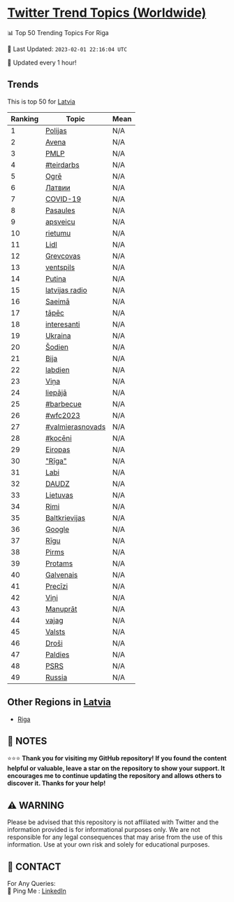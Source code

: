 [Twitter Trend Topics (Worldwide)](https://github.com/ErcinDedeoglu/Twitter-Trend-Topics)
==========


📊 Top 50 Trending Topics For Riga

📆 Last Updated: `2023-02-01 22:16:04 UTC`

🔧 Updated every 1 hour!


## Trends

This is top 50 for [Latvia](</Latvia>)

| Ranking | Topic | Mean |
| ------- | ------------ | ------------ |
| 1 | [Polijas](http://twitter.com/search?q=Polijas) | N/A |
| 2 | [Avena](http://twitter.com/search?q=Avena) | N/A |
| 3 | [PMLP](http://twitter.com/search?q=PMLP) | N/A |
| 4 | [#teirdarbs](http://twitter.com/search?q=%23teirdarbs) | N/A |
| 5 | [Ogrē](http://twitter.com/search?q=Ogr%c4%93) | N/A |
| 6 | [Латвии](http://twitter.com/search?q=%d0%9b%d0%b0%d1%82%d0%b2%d0%b8%d0%b8) | N/A |
| 7 | [COVID-19](http://twitter.com/search?q=COVID-19) | N/A |
| 8 | [Pasaules](http://twitter.com/search?q=Pasaules) | N/A |
| 9 | [apsveicu](http://twitter.com/search?q=apsveicu) | N/A |
| 10 | [rietumu](http://twitter.com/search?q=rietumu) | N/A |
| 11 | [Lidl](http://twitter.com/search?q=Lidl) | N/A |
| 12 | [Grevcovas](http://twitter.com/search?q=Grevcovas) | N/A |
| 13 | [ventspils](http://twitter.com/search?q=ventspils) | N/A |
| 14 | [Putina](http://twitter.com/search?q=Putina) | N/A |
| 15 | [latvijas radio](http://twitter.com/search?q=latvijas+radio) | N/A |
| 16 | [Saeimā](http://twitter.com/search?q=Saeim%c4%81) | N/A |
| 17 | [tāpēc](http://twitter.com/search?q=t%c4%81p%c4%93c) | N/A |
| 18 | [interesanti](http://twitter.com/search?q=interesanti) | N/A |
| 19 | [Ukraina](http://twitter.com/search?q=Ukraina) | N/A |
| 20 | [Šodien](http://twitter.com/search?q=%c5%a0odien) | N/A |
| 21 | [Bija](http://twitter.com/search?q=Bija) | N/A |
| 22 | [labdien](http://twitter.com/search?q=labdien) | N/A |
| 23 | [Viņa](http://twitter.com/search?q=Vi%c5%86a) | N/A |
| 24 | [liepājā](http://twitter.com/search?q=liep%c4%81j%c4%81) | N/A |
| 25 | [#barbecue](http://twitter.com/search?q=%23barbecue) | N/A |
| 26 | [#wfc2023](http://twitter.com/search?q=%23wfc2023) | N/A |
| 27 | [#valmierasnovads](http://twitter.com/search?q=%23valmierasnovads) | N/A |
| 28 | [#kocēni](http://twitter.com/search?q=%23koc%c4%93ni) | N/A |
| 29 | [Eiropas](http://twitter.com/search?q=Eiropas) | N/A |
| 30 | ["Rīga"](http://twitter.com/search?q=%22R%c4%abga%22) | N/A |
| 31 | [Labi](http://twitter.com/search?q=Labi) | N/A |
| 32 | [DAUDZ](http://twitter.com/search?q=DAUDZ) | N/A |
| 33 | [Lietuvas](http://twitter.com/search?q=Lietuvas) | N/A |
| 34 | [Rimi](http://twitter.com/search?q=Rimi) | N/A |
| 35 | [Baltkrievijas](http://twitter.com/search?q=Baltkrievijas) | N/A |
| 36 | [Google](http://twitter.com/search?q=Google) | N/A |
| 37 | [Rīgu](http://twitter.com/search?q=R%c4%abgu) | N/A |
| 38 | [Pirms](http://twitter.com/search?q=Pirms) | N/A |
| 39 | [Protams](http://twitter.com/search?q=Protams) | N/A |
| 40 | [Galvenais](http://twitter.com/search?q=Galvenais) | N/A |
| 41 | [Precīzi](http://twitter.com/search?q=Prec%c4%abzi) | N/A |
| 42 | [Viņi](http://twitter.com/search?q=Vi%c5%86i) | N/A |
| 43 | [Manuprāt](http://twitter.com/search?q=Manupr%c4%81t) | N/A |
| 44 | [vajag](http://twitter.com/search?q=vajag) | N/A |
| 45 | [Valsts](http://twitter.com/search?q=Valsts) | N/A |
| 46 | [Droši](http://twitter.com/search?q=Dro%c5%a1i) | N/A |
| 47 | [Paldies](http://twitter.com/search?q=Paldies) | N/A |
| 48 | [PSRS](http://twitter.com/search?q=PSRS) | N/A |
| 49 | [Russia](http://twitter.com/search?q=Russia) | N/A |



## Other Regions in [Latvia](</Latvia>)

* [Riga](</Latvia/Riga.md>)



## 📝 NOTES

⭐⭐⭐ **Thank you for visiting my GitHub repository! If you found the content helpful or valuable, leave a star on the repository to show your support. It encourages me to continue updating the repository and allows others to discover it. Thanks for your help!**


## ⚠️ WARNING

Please be advised that this repository is not affiliated with Twitter and the information provided is for informational purposes only. We are not responsible for any legal consequences that may arise from the use of this information. Use at your own risk and solely for educational purposes.


## 📨 CONTACT

 For Any Queries:  
            🏓 Ping Me : [LinkedIn](https://www.linkedin.com/in/ercindedeoglu/)
